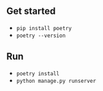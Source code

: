 ## Get started

* `pip install poetry`
* `poetry --version`

## Run

* `poetry install`
* `python manage.py runserver`